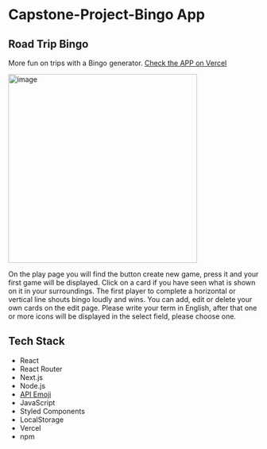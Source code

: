 # Capstone-Project-Bingo App

## Road Trip Bingo

More fun on trips with a Bingo generator. [Check the APP on Vercel](https://capstone-projekt-bingo-app.vercel.app/)

<img width="380" alt="image" src="https://github.com/milodevhh/Capstone-Projekt-BingoApp/assets/136480925/3d6ab762-84e8-401a-801a-3eb1f5c77b2c">


On the play page you will find the button create new game, press it and your first game will be displayed. Click on a card if you have seen what is shown on it in your surroundings.
The first player to complete a horizontal or vertical line shouts bingo loudly and wins. You can add, edit or delete your own cards on the edit page. Please write your term in English, after that one or more icons will be displayed in the select field, please choose one.



## Tech Stack

- React
- React Router
- Next.js
- Node.js
- [API Emoji](https://api-ninjas.com/api/emoji)
- JavaScript
- Styled Components
- LocalStorage
- Vercel
- npm
